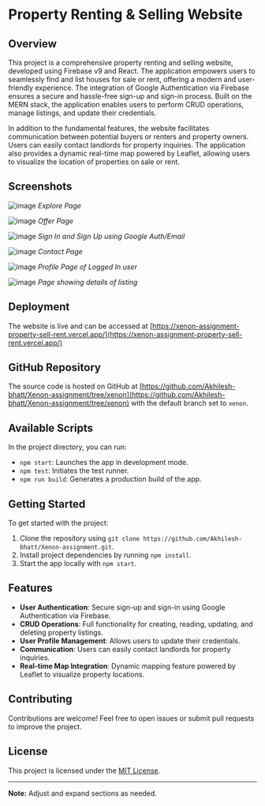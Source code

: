 # Property Renting & Selling Website

## Overview

This project is a comprehensive property renting and selling website, developed using Firebase v9 and React. The application empowers users to seamlessly find and list houses for sale or rent, offering a modern and user-friendly experience. The integration of Google Authentication via Firebase ensures a secure and hassle-free sign-up and sign-in process. Built on the MERN stack, the application enables users to perform CRUD operations, manage listings, and update their credentials.

In addition to the fundamental features, the website facilitates communication between potential buyers or renters and property owners. Users can easily contact landlords for property inquiries. The application also provides a dynamic real-time map powered by Leaflet, allowing users to visualize the location of properties on sale or rent.

## Screenshots

![image](https://github.com/Akhilesh-bhatt/Xenon-assignment/assets/88084456/078c4e1c-d8e4-4a2e-9029-657d3ba465cd)
*Explore Page*


![image](https://github.com/Akhilesh-bhatt/Xenon-assignment/assets/88084456/e526597f-28f5-4785-9031-dac4679b0a59)
*Offer Page*


![image](https://github.com/Akhilesh-bhatt/Xenon-assignment/assets/88084456/3e234ccd-dd97-4f20-b641-38c679425606)
*Sign In and  Sign Up using Google Auth/Email*


![image](https://github.com/Akhilesh-bhatt/Xenon-assignment/assets/88084456/a3ac58e8-40bf-4388-b041-00928c3d9f6e)
*Contact Page*


![image](https://github.com/Akhilesh-bhatt/Xenon-assignment/assets/88084456/28000a62-0265-4297-8cd9-7a61f2c9c615)
*Profile Page of Logged In user*


![image](https://github.com/Akhilesh-bhatt/Xenon-assignment/assets/88084456/be9a7a3a-e6fd-444a-92d5-8ce8ac1b1449)
*Page showing details of listing*


<!-- Add more screenshots as needed -->

## Deployment

The website is live and can be accessed at [https://xenon-assignment-property-sell-rent.vercel.app/](https://xenon-assignment-property-sell-rent.vercel.app/)

## GitHub Repository

The source code is hosted on GitHub at [https://github.com/Akhilesh-bhatt/Xenon-assignment/tree/xenon](https://github.com/Akhilesh-bhatt/Xenon-assignment/tree/xenon) with the default branch set to `xenon`.

## Available Scripts

In the project directory, you can run:

- `npm start`: Launches the app in development mode.
- `npm test`: Initiates the test runner.
- `npm run build`: Generates a production build of the app.

## Getting Started

To get started with the project:

1. Clone the repository using `git clone https://github.com/Akhilesh-bhatt/Xenon-assignment.git`.
2. Install project dependencies by running `npm install`.
3. Start the app locally with `npm start`.

## Features

- **User Authentication**: Secure sign-up and sign-in using Google Authentication via Firebase.
- **CRUD Operations**: Full functionality for creating, reading, updating, and deleting property listings.
- **User Profile Management**: Allows users to update their credentials.
- **Communication**: Users can easily contact landlords for property inquiries.
- **Real-time Map Integration**: Dynamic mapping feature powered by Leaflet to visualize property locations.

## Contributing

Contributions are welcome! Feel free to open issues or submit pull requests to improve the project.

## License

This project is licensed under the [MIT License](LICENSE).

---

**Note:** Adjust and expand sections as needed.
